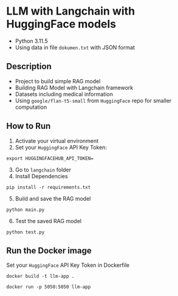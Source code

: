 # LLM with Langchain with HuggingFace models

- Python 3.11.5
- Using data in file `dokumen.txt` with JSON format

## Description
- Project to build simple RAG model
- Building RAG Model with Langchain framework
- Datasets including medical information
- Using `google/flan-t5-small` from `HuggingFace` repo for smaller computation

## How to Run
1. Activate your virtual environment
2. Set your `HuggingFace` API Key Token:
```
export HUGGINGFACEHUB_API_TOKEN=
```
3. Go to `langchain` folder
4. Install Dependencies
```
pip install -r requirements.txt
```
5. Build and save the RAG model
```
python main.py
```
6. Test the saved RAG model
```
python test.py
```

## Run the Docker image
Set your `HuggingFace` API Key Token in Dockerfile
```
docker build -t llm-app .
```
```
docker run -p 5050:5050 llm-app
```